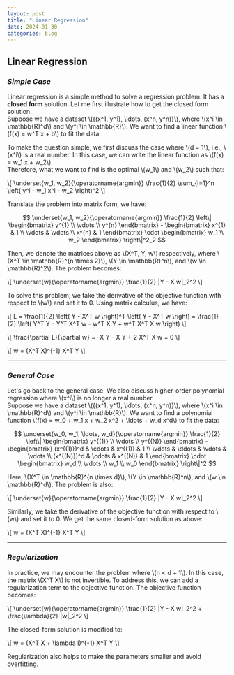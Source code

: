 ```yaml
---
layout: post
title: "Linear Regression"
date: 2024-01-30
categories: blog
---
```


## Linear Regression

### *Simple Case*

Linear regression is a simple method to solve a regression problem. It has a **closed form** solution. Let me first illustrate how to get the closed form solution.  
Suppose we have a dataset \\(\{(x^1, y^1), \ldots, (x^n, y^n)\}\\), where \\(x^i \in \mathbb{R}^d\\) and \\(y^i \in \mathbb{R}\\). We want to find a linear function \\(f(x) = w^T x + b\\) to fit the data.  

To make the question simple, we first discuss the case where \\(d = 1\\), i.e., \\(x^i\\) is a real number. In this case, we can write the linear function as \\(f(x) = w_1 x + w_2\\).  
Therefore, what we want to find is the optimal \\(w_1\\) and \\(w_2\\) such that:

\\[
\underset{w_1, w_2}{\operatorname{argmin}} \frac{1}{2} \sum_{i=1}^n \left( y^i - w_1 x^i - w_2 \right)^2
\\]

Translate the problem into matrix form, we have:

$$
\underset{w_1, w_2}{\operatorname{argmin}} \frac{1}{2} \left\| 
\begin{bmatrix}
y^{1} \\
\vdots \\
y^{n}
\end{bmatrix} - 
\begin{bmatrix}
x^{1} & 1 \\
\vdots & \vdots \\
x^{n} & 1
\end{bmatrix}
\cdot
\begin{bmatrix}
w_1 \\
w_2
\end{bmatrix}
\right\|^2_2
$$


Then, we denote the matrices above as \\(X^T, Y, w\\) respectively, where \\(X^T \in \mathbb{R}^{n \times 2}\\), \\(Y \in \mathbb{R}^n\\), and \\(w \in \mathbb{R}^2\\). The problem becomes:

\\[
\underset{w}{\operatorname{argmin}} \frac{1}{2} \|Y - X w\|_2^2
\\]

To solve this problem, we take the derivative of the objective function with respect to \\(w\\) and set it to 0. Using matrix calculus, we have:

\\[
L = \frac{1}{2} \left( Y - X^T w \right)^T \left( Y - X^T w \right) = \frac{1}{2} \left( Y^T Y - Y^T X^T w - w^T X Y + w^T X^T X w \right)
\\]

\\[
\frac{\partial L}{\partial w} = -X Y - X Y + 2 X^T X w = 0
\\]

\\[
w = (X^T X)^{-1} X^T Y
\\]

---

### *General Case*

Let's go back to the general case. We also discuss higher-order polynomial regression where \\(x^i\\) is no longer a real number.  
Suppose we have a dataset \\(\{(x^1, y^1), \ldots, (x^n, y^n)\}\\), where \\(x^i \in \mathbb{R}^d\\) and \\(y^i \in \mathbb{R}\\). We want to find a polynomial function \\(f(x) = w_0 + w_1 x + w_2 x^2 + \ldots + w_d x^d\\) to fit the data:

$$
\underset{w_0, w_1, \ldots, w_d}{\operatorname{argmin}} \frac{1}{2} \left\| 
\begin{bmatrix}
y^{(1)} \\
\vdots \\
y^{(N)}
\end{bmatrix} - 
\begin{bmatrix}
(x^{(1)})^d & \cdots & x^{(1)} & 1 \\
\vdots & \ddots & \vdots & \vdots \\
(x^{(N)})^d & \cdots & x^{(N)} & 1
\end{bmatrix}
\cdot
\begin{bmatrix}
w_d \\
\vdots \\
w_1 \\
w_0
\end{bmatrix}
\right\|^2
$$


Here, \\(X^T \in \mathbb{R}^{n \times d}\\), \\(Y \in \mathbb{R}^n\\), and \\(w \in \mathbb{R}^d\\). The problem is also:

\\[
\underset{w}{\operatorname{argmin}} \frac{1}{2} \|Y - X w\|_2^2
\\]

Similarly, we take the derivative of the objective function with respect to \\(w\\) and set it to 0. We get the same closed-form solution as above:

\\[
w = (X^T X)^{-1} X^T Y
\\]

---

### *Regularization*

In practice, we may encounter the problem where \\(n < d + 1\\). In this case, the matrix \\(X^T X\\) is not invertible. To address this, we can add a regularization term to the objective function. The objective function becomes:

\\[
\underset{w}{\operatorname{argmin}} \frac{1}{2} \|Y - X w\|_2^2 + \frac{\lambda}{2} \|w\|_2^2
\\]

The closed-form solution is modified to:

\\[
w = (X^T X + \lambda I)^{-1} X^T Y
\\]

Regularization also helps to make the parameters smaller and avoid overfitting.
